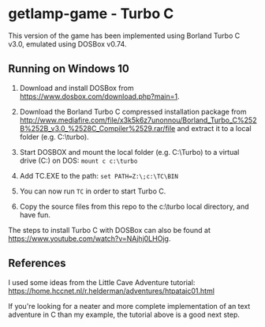 # getlamp-game - Turbo C

This version of the game has been implemented using Borland Turbo C v3.0, emulated using DOSBox v0.74.

## Running on Windows 10

1. Download and install DOSBox from https://www.dosbox.com/download.php?main=1.

1. Download the Borland Turbo C compressed installation package from http://www.mediafire.com/file/x3k5k6z7unonnou/Borland_Turbo_C%252B%252B_v3.0_%2528C_Compiler%2529.rar/file and extract it to a local folder (e.g. C:\turbo).

1. Start DOSBOX and mount the local folder (e.g. C:\Turbo) to a virtual drive (C:) on DOS:
`mount c c:\turbo`

1. Add TC.EXE to the path:
`set PATH=Z:\;c:\TC\BIN`

1. You can now run `TC` in order to start Turbo C.

1. Copy the source files from this repo to the c:\turbo local directory, and have fun.

The steps to install Turbo C with DOSBox can also be found at https://www.youtube.com/watch?v=NAjhj0LHOjg.

## References

I used some ideas from the Little Cave Adventure tutorial: https://home.hccnet.nl/r.helderman/adventures/htpataic01.html

If you're looking for a neater and more complete implementation of an text adventure in C than my example, the tutorial above is a good next step.




